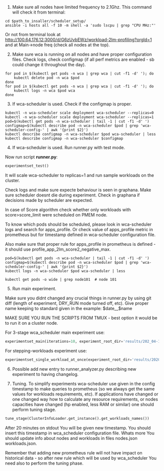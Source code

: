 1. Make sure all nodes have limited frequency to 2.1Ghz.
This command will check it from terminal:

```shell
cd $path_to_insaller/scheduler_setup/
ansible -i hosts all -f 10 -m shell -a 'sudo lscpu | grep "CPU MHz:"'
```

Or not from terminal look at 
http://100.64.176.12:3000/d/G6zUvbEWz/workload-2lm-profiling?orgId=1
and at Main->node freq (check all nodes at the top).

2. Make sure wca is running on all nodes and have proper configuration files.
Check logs, check configmap (if all perf metrics are enabled - sb could change
it throughout the day).

```shell
for pod in $(kubectl get pods -n wca | grep wca | cut -f1 -d' '); do
	kubectl delete pod -n wca $pod
done
for pod in $(kubectl get pods -n wca | grep wca | cut -f1 -d' '); do
	kubectl logs -n wca $pod wca
done
```

3. If wca-scheduler is used. Check if the configmap is proper.

```shell
kubectl -n wca-scheduler scale deployment wca-scheduler --replicas=0
kubectl -n wca-scheduler scale deployment wca-scheduler --replicas=1
pod=$(kubectl get pods -n wca-scheduler | tail -1 | cut -f1 -d' ')
configmap=$(kubectl describe pod -n wca-scheduler $pod | grep 'wca-scheduler-config-' | awk '{print $2}')
kubectl describe configmap -n wca-scheduler $pod wca-scheduler | less
kubectl describe configmap -n wca-scheduler $configmap 
```

4. If wca-scheduler is used. Run runner.py with test mode.

Now run script **runner.py**:

```python
experimentset_test()
```

It will scale wca-scheduler to replicas=1 and run sample workloads on the cluster.

Check logs and make sure expecte behaviour is seen in graphana. Make sure scheduler doesnt die during experiment.
Check in graphana if decisions made by scheduler are expected. 

In case of Score algorithm check whether only
workloads with score>score_limit were scheduled on PMEM node.

To know which pods should be scheduled,
please look in wca-scheduler logs and search for apps_profile. Or check value of apps_profile
metric in prometheus but for timestamp defined in wca-scheduler configuration file.

Also make sure that proper rule for apps_profile in prometheus is defined - it should use
profile_app_2lm_score2_negative_max.

```shell
pod=$(kubectl get pods -n wca-scheduler | tail -1 | cut -f1 -d' ')
configmap=$(kubectl describe pod -n wca-scheduler $pod | grep 'wca-scheduler-config-' | awk '{print $2}')
kubectl logs -n wca-scheduler $pod wca-scheduler | less

kubectl get pods -o wide | grep node101  # node 101
```

5. Run main experiment.

Make sure you didnt changed any crucial things in runner.py by using git diff (length of experiment, DRY_RUN mode turned off, etc).
Give proper name keeping to standard given in the example: $date__$name

MAKE SURE YOU RUN THE SCRIPTS FROM TMUX - best option it would be to run it on a cluster node.

For 3-stage wca_scheduler main experiment use:

```python
experimentset_main(iterations=10, experiment_root_dir='results/202_04-16__score2_promrules')
```

For stepping-workloads experiment use:

```python
experimentset_single_workload_at_once(experiment_root_dir='results/2020-04-16__stepping_single_workloads')
```

6. Possible add new entry to runner_analyzer.py describing new experiment to having changelog.

7. Tuning.
To simplify experiments wca-scheduler use given in the config timestamp to make queries to prometheus
(so we always get the same values for workloads requirements, etc).
If applications have changed or one changed way how to calculate any resource requirements, or nodes
capacities have changed (hp enabled, less RAM or similar) one should perform tuning stage.

```python
tune_stage(ClusterInfoLoader.get_instance().get_workloads_names())
```

After 20 minutes on stdout You will be given  new timestamp. You should insert this timestamp in wca_scheduler
configuration file. Whats more You should update info about nodes and workloads in files
nodes.json workloads.json.

Remember that adding new prometheus rule will not have impact on historical data - so after new rule which will be used
by wca_scheduler You need also to perform the tuning phase.
